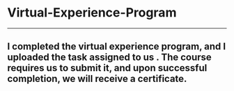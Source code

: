 # Virtual-Experience-Program
-------

## I completed the virtual experience program, and I uploaded the task assigned to us . The course requires us to submit it, and upon successful completion, we will receive a certificate.
